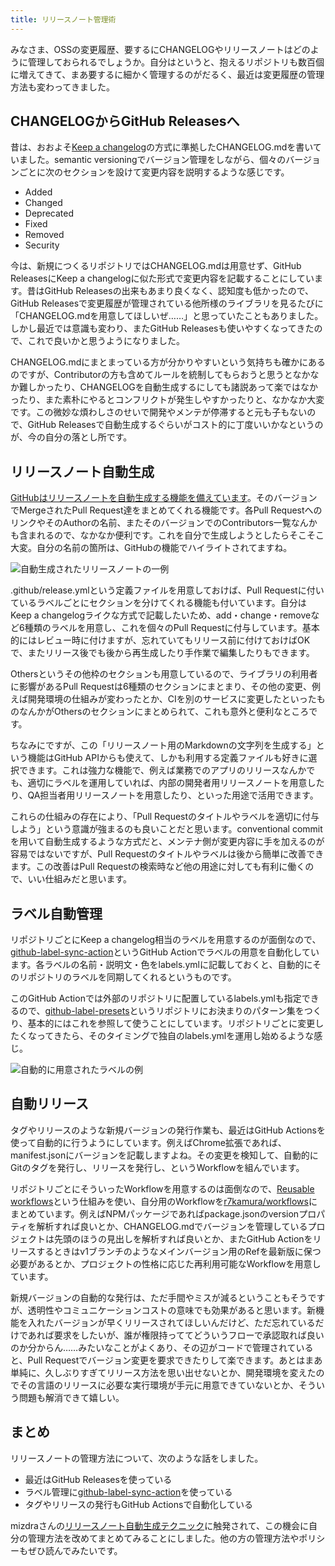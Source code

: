 ```yaml
---
title: リリースノート管理術
---
```

みなさま、OSSの変更履歴、要するにCHANGELOGやリリースノートはどのように管理しておられるでしょうか。自分はというと、抱えるリポジトリも数百個に増えてきて、まあ要するに細かく管理するのがだるく、最近は変更履歴の管理方法も変わってきました。

CHANGELOGからGitHub Releasesへ
---------------------------

昔は、おおよそ[Keep a changelog](https://keepachangelog.com/en/1.0.0/)の方式に準拠したCHANGELOG.mdを書いていました。semantic versioningでバージョン管理をしながら、個々のバージョンごとに次のセクションを設けて変更内容を説明するような感じです。

*   Added
*   Changed
*   Deprecated
*   Fixed
*   Removed
*   Security

今は、新規につくるリポジトリではCHANGELOG.mdは用意せず、GitHub ReleasesにKeep a changelogに似た形式で変更内容を記載することにしています。昔はGitHub Releasesの出来もあまり良くなく、認知度も低かったので、GitHub Releasesで変更履歴が管理されている他所様のライブラリを見るたびに「CHANGELOG.mdを用意してほしいぜ……」と思っていたこともありました。しかし最近では意識も変わり、またGitHub Releasesも使いやすくなってきたので、これで良いかと思うようになりました。

CHANGELOG.mdにまとまっている方が分かりやすいという気持ちも確かにあるのですが、Contributorの方も含めてルールを統制してもらおうと思うとなかなか難しかったり、CHANGELOGを自動生成するにしても諸説あって楽ではなかったり、また素朴にやるとコンフリクトが発生しやすかったりと、なかなか大変です。この微妙な煩わしさのせいで開発やメンテが停滞すると元も子もないので、GitHub Releasesで自動生成するぐらいがコスト的に丁度いいかなというのが、今の自分の落とし所です。

リリースノート自動生成
-----------

[GitHubはリリースノートを自動生成する機能を備えています](https://docs.github.com/en//repositories/releasing-projects-on-github/automatically-generated-release-notes)。そのバージョンでMergeされたPull Request達をまとめてくれる機能です。各Pull RequestへのリンクやそのAuthorの名前、またそのバージョンでのContributors一覧なんかも含まれるので、なかなか便利です。これを自分で生成しようとしたらそこそこ大変。自分の名前の箇所は、GitHubの機能でハイライトされてますね。

![](https://lh5.googleusercontent.com/2It4aku5dgDkRVE2vYxg62vPCgXXDlaYOY8B_MVyHWd3f8EkEg_x7cmgh1c_ivHzXY6Pd61ZuVqSn0wocrRpfq7vjIPaD0ZAwgYZNX3SuDoamdRfubpQuEtWSqiqSEooytEwGaNMv2Lv5EC9voFF0pU "自動生成されたリリースノートの一例")

.github/release.ymlという定義ファイルを用意しておけば、Pull Requestに付いているラベルごとにセクションを分けてくれる機能も付いています。自分はKeep a changelogライクな方式で記載したいため、add・change・removeなど6種類のラベルを用意し、これを個々のPull Requestに付与しています。基本的にはレビュー時に付けますが、忘れていてもリリース前に付けておけばOKで、またリリース後でも後から再生成したり手作業で編集したりもできます。

Othersというその他枠のセクションも用意しているので、ライブラリの利用者に影響があるPull Requestは6種類のセクションにまとまり、その他の変更、例えば開発環境の仕組みが変わったとか、CIを別のサービスに変更したといったものなんかがOthersのセクションにまとめられて、これも意外と便利なところです。

ちなみにですが、この「リリースノート用のMarkdownの文字列を生成する」という機能はGitHub APIからも使えて、しかも利用する定義ファイルも好きに選択できます。これは強力な機能で、例えば業務でのアプリのリリースなんかでも、適切にラベルを運用していれば、内部の開発者用リリースノートを用意したり、QA担当者用リリースノートを用意したり、といった用途で活用できます。

これらの仕組みの存在により、「Pull Requestのタイトルやラベルを適切に付与しよう」という意識が強まるのも良いことだと思います。conventional commitを用いて自動生成するような方式だと、メンテナ側が変更内容に手を加えるのが容易ではないですが、Pull Requestのタイトルやラベルは後から簡単に改善できます。この改善はPull Requestの検索時など他の用途に対しても有利に働くので、いい仕組みだと思います。

ラベル自動管理
-------

リポジトリごとにKeep a changelog相当のラベルを用意するのが面倒なので、[github-label-sync-action](https://github.com/r7kamura/github-label-sync-action)というGitHub Actionでラベルの用意を自動化しています。各ラベルの名前・説明文・色をlabels.ymlに記載しておくと、自動的にそのリポジトリのラベルを同期してくれるというものです。

このGitHub Actionでは外部のリポジトリに配置しているlabels.ymlも指定できるので、[github-label-presets](https://github.com/r7kamura/github-label-presets)というリポジトリにお決まりのパターン集をつくり、基本的にはこれを参照して使うことにしています。リポジトリごとに変更したくなってきたら、そのタイミングで独自のlabels.ymlを運用し始めるような感じ。

![](https://lh5.googleusercontent.com/-mmDor9u7r3Mh7XEtJyGSvlt8Z3rojnpESYEP4D7nt5e9J13I-jh0DnweD8qsb0ltmDpWA_nNpOARGmqxvD7PWo5X366mynWOwzTaIvOMB2hc6H5C_qZRtA2mu2INkwHhckkkZt7KxnZwSpW-VGB5jI "自動的に用意されたラベルの例")

自動リリース
------

タグやリリースのような新規バージョンの発行作業も、最近はGitHub Actionsを使って自動的に行うようにしています。例えばChrome拡張であれば、manifest.jsonにバージョンを記載しますよね。その変更を検知して、自動的にGitのタグを発行し、リリースを発行し、というWorkflowを組んでいます。

リポジトリごとにそういったWorkflowを用意するのは面倒なので、[Reusable workflows](https://docs.github.com/en//actions/using-workflows/reusing-workflows)という仕組みを使い、自分用のWorkflowを[r7kamura/workflows](https://github.com/r7kamura/workflows)にまとめています。例えばNPMパッケージであればpackage.jsonのversionプロパティを解析すれば良いとか、CHANGELOG.mdでバージョンを管理しているプロジェクトは先頭のほうの見出しを解析すれば良いとか、またGitHub Actionをリリースするときはv1ブランチのようなメインバージョン用のRefを最新版に保つ必要があるとか、プロジェクトの性格に応じた再利用可能なWorkflowを用意しています。

新規バージョンの自動的な発行は、ただ手間やミスが減るということもそうですが、透明性やコミュニケーションコストの意味でも効果があると思います。新機能を入れたバージョンが早くリリースされてほしいんだけど、ただ忘れているだけであれば要求をしたいが、誰が権限持っててどういうフローで承認取れば良いのか分からん……みたいなことがよくあり、その辺がコードで管理されていると、Pull Requestでバージョン変更を要求できたりして楽できます。あとはまあ単純に、久しぶりすぎてリリース方法を思い出せないとか、開発環境を変えたのでその言語のリリースに必要な実行環境が手元に用意できていないとか、そういう問題も解消できて嬉しい。

まとめ
---

リリースノートの管理方法について、次のような話をしました。

*   最近はGitHub Releasesを使っている
*   ラベル管理に[github-label-sync-action](https://github.com/r7kamura/github-label-sync-action)を使っている
*   タグやリリースの発行もGitHub Actionsで自動化している

mizdraさんの[リリースノート自動生成テクニック](https://www.mizdra.net/entry/2022/07/08/181825)に触発されて、この機会に自分の管理方法を改めてまとめてみることにしました。他の方の管理方法やポリシーもぜひ読んでみたいです。
